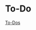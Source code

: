 # To-Do

[To-Dos](To-Do%20fe0f383333bd4543894452111a40e1f3/To-Dos%20be70ba58a40a45e9bf93b1843f085d67.csv)